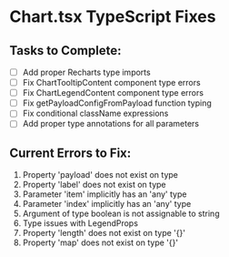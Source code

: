 # Chart.tsx TypeScript Fixes

## Tasks to Complete:
- [ ] Add proper Recharts type imports
- [ ] Fix ChartTooltipContent component type errors
- [ ] Fix ChartLegendContent component type errors  
- [ ] Fix getPayloadConfigFromPayload function typing
- [ ] Fix conditional className expressions
- [ ] Add proper type annotations for all parameters

## Current Errors to Fix:
1. Property 'payload' does not exist on type
2. Property 'label' does not exist on type  
3. Parameter 'item' implicitly has an 'any' type
4. Parameter 'index' implicitly has an 'any' type
5. Argument of type boolean is not assignable to string
6. Type issues with LegendProps
7. Property 'length' does not exist on type '{}'
8. Property 'map' does not exist on type '{}'
